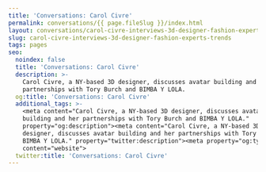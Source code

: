 ```yaml
---
title: 'Conversations: Carol Civre'
permalink: conversations/{{ page.fileSlug }}/index.html
layout: conversations/carol-civre-interviews-3d-designer-fashion-experts-trends.html
slug: carol-civre-interviews-3d-designer-fashion-experts-trends
tags: pages
seo:
  noindex: false
  title: 'Conversations: Carol Civre'
  description: >-
    Carol Civre, a NY-based 3D designer, discusses avatar building and her
    partnerships with Tory Burch and BIMBA Y LOLA.
  og:title: 'Conversations: Carol Civre'
  additional_tags: >-
    <meta content="Carol Civre, a NY-based 3D designer, discusses avatar
    building and her partnerships with Tory Burch and BIMBA Y LOLA."
    property="og:description"><meta content="Carol Civre, a NY-based 3D
    designer, discusses avatar building and her partnerships with Tory Burch and
    BIMBA Y LOLA." property="twitter:description"><meta property="og:type"
    content="website">
  twitter:title: 'Conversations: Carol Civre'
---
```



